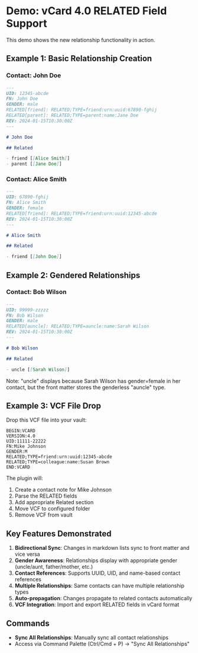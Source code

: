 # Demo: vCard 4.0 RELATED Field Support

This demo shows the new relationship functionality in action.

## Example 1: Basic Relationship Creation

### Contact: John Doe
```markdown
---
UID: 12345-abcde
FN: John Doe
GENDER: male
RELATED[friend]: RELATED;TYPE=friend:urn:uuid:67890-fghij
RELATED[parent]: RELATED;TYPE=parent:name:Jane Doe
REV: 2024-01-15T10:30:00Z
---

# John Doe

## Related

- friend [[Alice Smith]]
- parent [[Jane Doe]]
```

### Contact: Alice Smith  
```markdown
---
UID: 67890-fghij
FN: Alice Smith
GENDER: female
RELATED[friend]: RELATED;TYPE=friend:urn:uuid:12345-abcde
REV: 2024-01-15T10:30:00Z
---

# Alice Smith

## Related

- friend [[John Doe]]
```

## Example 2: Gendered Relationships

### Contact: Bob Wilson
```markdown
---
UID: 99999-zzzzz
FN: Bob Wilson
GENDER: male
RELATED[auncle]: RELATED;TYPE=auncle:name:Sarah Wilson
REV: 2024-01-15T10:30:00Z
---

# Bob Wilson

## Related

- uncle [[Sarah Wilson]]
```

Note: "uncle" displays because Sarah Wilson has gender=female in her contact, but the front matter stores the genderless "auncle" type.

## Example 3: VCF File Drop

Drop this VCF file into your vault:

```vcf
BEGIN:VCARD
VERSION:4.0
UID:11111-22222
FN:Mike Johnson
GENDER:M
RELATED;TYPE=friend:urn:uuid:12345-abcde
RELATED;TYPE=colleague:name:Susan Brown
END:VCARD
```

The plugin will:
1. Create a contact note for Mike Johnson
2. Parse the RELATED fields  
3. Add appropriate Related section
4. Move VCF to configured folder
5. Remove VCF from vault

## Key Features Demonstrated

1. **Bidirectional Sync**: Changes in markdown lists sync to front matter and vice versa
2. **Gender Awareness**: Relationships display with appropriate gender (uncle/aunt, father/mother, etc.)
3. **Contact References**: Supports UUID, UID, and name-based contact references
4. **Multiple Relationships**: Same contacts can have multiple relationship types
5. **Auto-propagation**: Changes propagate to related contacts automatically
6. **VCF Integration**: Import and export RELATED fields in vCard format

## Commands

- **Sync All Relationships**: Manually sync all contact relationships
- Access via Command Palette (Ctrl/Cmd + P) → "Sync All Relationships"